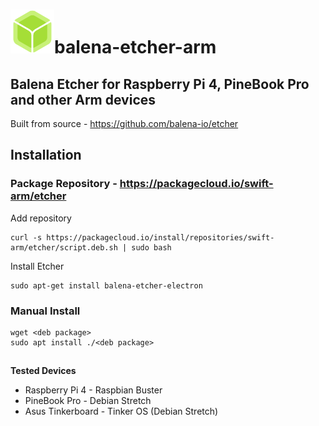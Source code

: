 # <img src="balena-etcher-electron.png" alt="Balena logo" height="70">balena-etcher-arm
## Balena Etcher for Raspberry Pi 4, PineBook Pro and other Arm devices
Built from source - https://github.com/balena-io/etcher

## Installation
### Package Repository - https://packagecloud.io/swift-arm/etcher
Add repository
```
curl -s https://packagecloud.io/install/repositories/swift-arm/etcher/script.deb.sh | sudo bash
```
Install Etcher
```
sudo apt-get install balena-etcher-electron
```

### Manual Install
```
wget <deb package>
sudo apt install ./<deb package>
```
##
<b>Tested Devices</b>
- Raspberry Pi 4 - Raspbian Buster
- PineBook Pro - Debian Stretch
- Asus Tinkerboard - Tinker OS (Debian Stretch)
##
